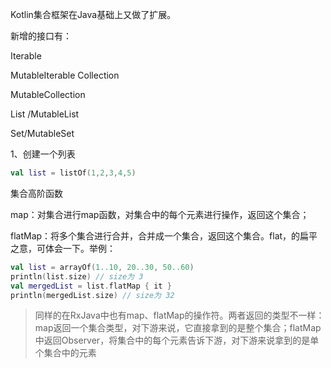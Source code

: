 Kotlin集合框架在Java基础上又做了扩展。

新增的接口有：

Iterable

MutableIterable Collection

MutableCollection

List /MutableList

Set/MutableSet

1、创建一个列表

```kotlin
val list = listOf(1,2,3,4,5)
```



集合高阶函数

map：对集合进行map函数，对集合中的每个元素进行操作，返回这个集合；

flatMap：将多个集合进行合并，合并成一个集合，返回这个集合。flat，的扁平之意，可体会一下。举例：

```kotlin
val list = arrayOf(1..10, 20..30, 50..60)
println(list.size) // size为 3
val mergedList = list.flatMap { it }
println(mergedList.size) // size为 32
```

> 同样的在RxJava中也有map、flatMap的操作符。两者返回的类型不一样：map返回一个集合类型，对下游来说，它直接拿到的是整个集合；flatMap中返回Observer，将集合中的每个元素告诉下游，对下游来说拿到的是单个集合中的元素
